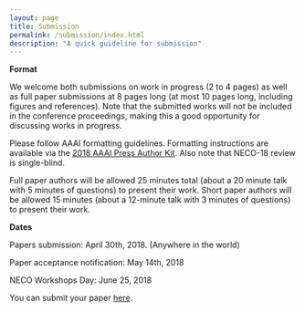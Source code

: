 ```yaml
---
layout: page
title: Submission
permalink: /submission/index.html
description: "A quick guideline for submission"
---
```


**Format**

We welcome both submissions on work in progress (2 to 4 pages) as well as full paper submissions at 8 pages long (at most 10 pages long, including figures and references). Note that the submitted works will not be included in the conference proceedings, making this a good opportunity for discussing works in progress.

Please follow AAAI formatting guidelines. Formatting instructions are available via the [2018 AAAI Press Author Kit](http://www.aaai.org/Publications/Templates/AuthorKit18.zip). Also note that NECO-18 review is single-blind. 

Full paper authors will be allowed 25 minutes total (about a 20 minute talk with 5 minutes of questions) to present their work. Short paper authors will be allowed 15 minutes (about a 12-minute talk with 3 minutes of questions) to present their work.

<!-- Please note that the accepted paper will not be published. AAAI passed a new policy regarding the papers for all of its workshops and AAAI will no longer be publishing the technical reports for its workshops.  -->


**Dates**

Papers submission: April 30th, 2018. (Anywhere in the world)

Paper acceptance notification: May 14th, 2018

NECO Workshops Day: June 25, 2018

You can submit your paper [here](https://easychair.org/conferences/?conf=neco2018).